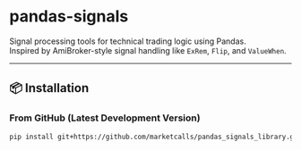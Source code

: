 # pandas-signals

Signal processing tools for technical trading logic using Pandas.  
Inspired by AmiBroker-style signal handling like `ExRem`, `Flip`, and `ValueWhen`.

---

## 📦 Installation

### From GitHub (Latest Development Version)

```bash
pip install git+https://github.com/marketcalls/pandas_signals_library.git
